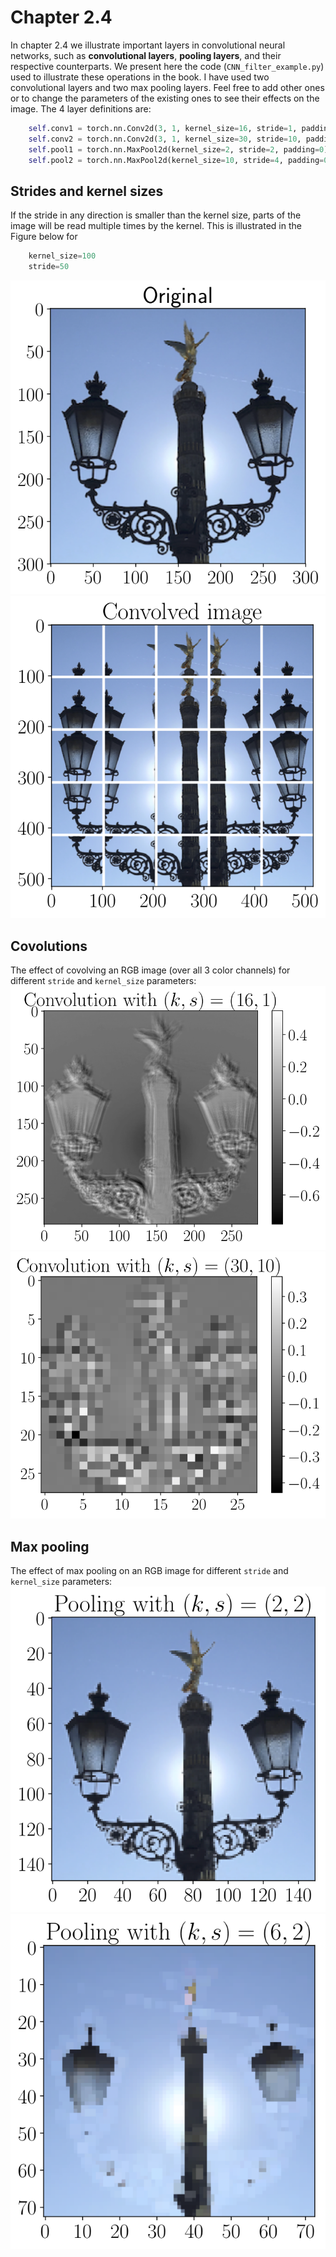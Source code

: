 # Chapter 2.4
In chapter 2.4 we illustrate important layers in convolutional neural networks, such as **convolutional  layers**, **pooling layers**, and their respective counterparts. We present here the code  (`CNN_filter_example.py`) used to illustrate these operations in the book. I have used two convolutional layers and two max pooling layers. Feel free to add other ones or to change the parameters of the existing ones to see their effects on the image. The 4 layer definitions are:

```python
	self.conv1 = torch.nn.Conv2d(3, 1, kernel_size=16, stride=1, padding=0)
	self.conv2 = torch.nn.Conv2d(3, 1, kernel_size=30, stride=10, padding=0)
	self.pool1 = torch.nn.MaxPool2d(kernel_size=2, stride=2, padding=0)
	self.pool2 = torch.nn.MaxPool2d(kernel_size=10, stride=4, padding=0)
```

## Strides and kernel sizes
If the stride in any direction is smaller than the kernel size, parts of the image will be read multiple times by the kernel. This is illustrated in the Figure below for 

```python
	kernel_size=100
	stride=50
```

![Original](./CNN_original.png "Original image.")
![Convollved](./CNN_example_explodedImage.png "Convolved image.")


## Covolutions
The effect of covolving an RGB image (over all 3 color channels) for different `stride` and `kernel_size` parameters:
![Convolution 1](./CNN_after_conv1.png "Convolution 1.")
![Convolution 2](./CNN_after_conv2.png "Convolution 2.")


## Max pooling
The effect of max pooling on an RGB image for different `stride` and `kernel_size` parameters:
![Pooling 1](./CNN_after_pooling1.png "Pooling 1.")
![Pooling 2](./CNN_after_pooling2.png "Pooling 2.")
